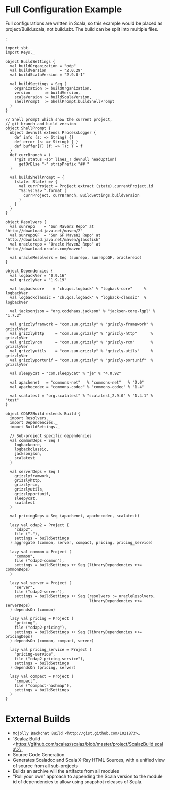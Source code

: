 Full Configuration Example
==========================

Full configurations are written in Scala, so this example would be
placed as project/Build.scala, not build.sbt. The build can be split
into multiple files.

:

    import sbt._
    import Keys._

    object BuildSettings {
      val buildOrganization = "odp"
      val buildVersion      = "2.0.29"
      val buildScalaVersion = "2.9.0-1"

      val buildSettings = Seq (
        organization := buildOrganization,
        version      := buildVersion,
        scalaVersion := buildScalaVersion,
        shellPrompt  := ShellPrompt.buildShellPrompt
      )
    }

    // Shell prompt which show the current project, 
    // git branch and build version
    object ShellPrompt {
      object devnull extends ProcessLogger {
        def info (s: => String) {}
        def error (s: => String) { }
        def buffer[T] (f: => T): T = f
      }
      def currBranch = (
        ("git status -sb" lines_! devnull headOption)
          getOrElse "-" stripPrefix "## "
      )

      val buildShellPrompt = { 
        (state: State) => {
          val currProject = Project.extract (state).currentProject.id
          "%s:%s:%s> ".format (
            currProject, currBranch, BuildSettings.buildVersion
          )
        }
      }
    }

    object Resolvers {
      val sunrepo    = "Sun Maven2 Repo" at "http://download.java.net/maven/2"
      val sunrepoGF  = "Sun GF Maven2 Repo" at "http://download.java.net/maven/glassfish" 
      val oraclerepo = "Oracle Maven2 Repo" at "http://download.oracle.com/maven"

      val oracleResolvers = Seq (sunrepo, sunrepoGF, oraclerepo)
    }

    object Dependencies {
      val logbackVer = "0.9.16"
      val grizzlyVer = "1.9.19"

      val logbackcore    = "ch.qos.logback" % "logback-core"     % logbackVer
      val logbackclassic = "ch.qos.logback" % "logback-classic"  % logbackVer

      val jacksonjson = "org.codehaus.jackson" % "jackson-core-lgpl" % "1.7.2"

      val grizzlyframwork = "com.sun.grizzly" % "grizzly-framework" % grizzlyVer
      val grizzlyhttp     = "com.sun.grizzly" % "grizzly-http"      % grizzlyVer
      val grizzlyrcm      = "com.sun.grizzly" % "grizzly-rcm"       % grizzlyVer
      val grizzlyutils    = "com.sun.grizzly" % "grizzly-utils"     % grizzlyVer
      val grizzlyportunif = "com.sun.grizzly" % "grizzly-portunif"  % grizzlyVer

      val sleepycat = "com.sleepycat" % "je" % "4.0.92"

      val apachenet   = "commons-net"   % "commons-net"   % "2.0"
      val apachecodec = "commons-codec" % "commons-codec" % "1.4"

      val scalatest = "org.scalatest" % "scalatest_2.9.0" % "1.4.1" % "test"
    }

    object CDAP2Build extends Build {
      import Resolvers._
      import Dependencies._
      import BuildSettings._

      // Sub-project specific dependencies
      val commonDeps = Seq (
        logbackcore,
        logbackclassic,
        jacksonjson,
        scalatest
      )

      val serverDeps = Seq (
        grizzlyframwork,
        grizzlyhttp,
        grizzlyrcm,
        grizzlyutils,
        grizzlyportunif,
        sleepycat,
        scalatest
      )

      val pricingDeps = Seq (apachenet, apachecodec, scalatest)

      lazy val cdap2 = Project (
        "cdap2",
        file ("."),
        settings = buildSettings
      ) aggregate (common, server, compact, pricing, pricing_service)

      lazy val common = Project (
        "common",
        file ("cdap2-common"),
        settings = buildSettings ++ Seq (libraryDependencies ++= commonDeps)
      )

      lazy val server = Project (
        "server",
        file ("cdap2-server"),
        settings = buildSettings ++ Seq (resolvers := oracleResolvers, 
                                         libraryDependencies ++= serverDeps)
      ) dependsOn (common)

      lazy val pricing = Project (
        "pricing",
        file ("cdap2-pricing"),
        settings = buildSettings ++ Seq (libraryDependencies ++= pricingDeps)
      ) dependsOn (common, compact, server)

      lazy val pricing_service = Project (
        "pricing-service",
        file ("cdap2-pricing-service"),
        settings = buildSettings
      ) dependsOn (pricing, server)

      lazy val compact = Project (
        "compact",
        file ("compact-hashmap"),
        settings = buildSettings
      )
    }

External Builds
===============

-   `Mojolly Backchat Build <http://gist.github.com/1021873>`\_
-   \`Scalaz
    Build \<https://github.com/scalaz/scalaz/blob/master/project/ScalazBuild.scala\>\_
-   Source Code Generation
-   Generates Scaladoc and Scala X-Ray HTML Sources, with a unified view
    of source from all sub-projects
-   Builds an archive will the artifacts from all modules
-   "Roll your own" approach to appending the Scala version to the
    module id of dependencies to allow using snapshot releases of Scala.

